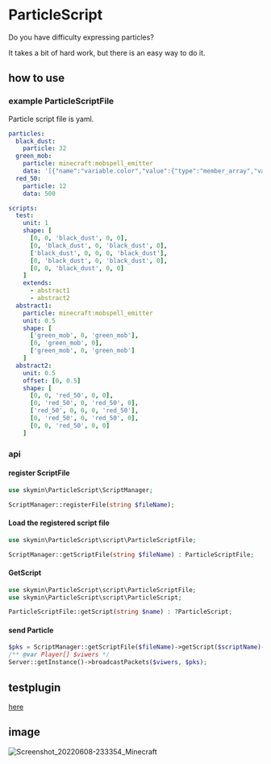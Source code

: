 # ParticleScript
Do you have difficulty expressing particles?

It takes a bit of hard work, but there is an easy way to do it.

## how to use
### example ParticleScriptFile
Particle script file is yaml.
```YAML
particles:
  black_dust:
    particle: 32
  green_mob:
    particle: minecraft:mobspell_emitter
    data: '[{"name":"variable.color","value":{"type":"member_array","value":[{"name":".r","value":{"type":"float","value":0}},{"name":".g","value":{"type":"float","value":1}},{"name":".b","value":{"type":"float","value":0}},{"name":".a","value":{"type":"float","value":1}}]}}]'
  red_50:
    particle: 12
    data: 500

scripts:
  test:
    unit: 1
    shape: [
      [0, 0, 'black_dust', 0, 0], 
      [0, 'black_dust', 0, 'black_dust', 0],
      ['black_dust', 0, 0, 0, 'black_dust'],
      [0, 'black_dust', 0, 'black_dust', 0],
      [0, 0, 'black_dust', 0, 0]
    ]
    extends:
      - abstract1
      - abstract2
  abstract1:
    particle: minecraft:mobspell_emitter
    unit: 0.5
    shape: [
      ['green_mob', 0, 'green_mob'],
      [0, 'green_mob', 0],
      ['green_mob', 0, 'green_mob']
    ]
  abstract2:
    unit: 0.5
    offset: [0, 0.5]
    shape: [
      [0, 0, 'red_50', 0, 0], 
      [0, 'red_50', 0, 'red_50', 0],
      ['red_50', 0, 0, 0, 'red_50'],
      [0, 'red_50', 0, 'red_50', 0],
      [0, 0, 'red_50', 0, 0]
    ]
```

### api
#### register ScriptFile
```php
use skymin\ParticleScript\ScriptManager;

ScriptManager::registerFile(string $fileName);
```
#### Load the registered script file
```php
use skymin\ParticleScript\script\ParticleScriptFile;

ScriptManager::getScriptFile(string $fileName) : ParticleScriptFile;
```

#### GetScript
```php
use skymin\ParticleScript\script\ParticleScriptFile;
use skymin\ParticleScript\script\ParticleScript;

ParticleScriptFile::getScript(string $name) : ?ParticleScript;
```

#### send Particle
```php
$pks = ScriptManager::getScriptFile($fileName)->getScript($scriptName)->encode(Vector3 $pos, float $yaw, float $pitch);
/** @var Player[] $viwers */
Server::getInstance()->broadcastPackets($viwers, $pks);
```

## testplugin
[here](https://github.com/sky-min/ParticleScriptTest)

## image
![Screenshot_20220608-233354_Minecraft](https://user-images.githubusercontent.com/81374952/172644243-424f5876-140f-4016-8d39-46116fe9e3f5.jpg)